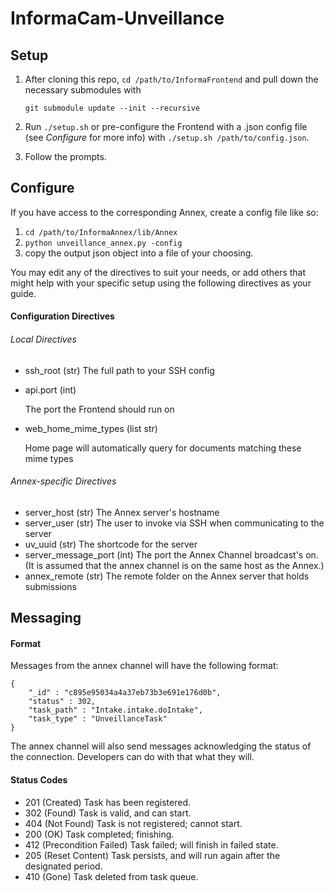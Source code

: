 # InformaCam-Unveillance

## Setup

1.	After cloning this repo, `cd /path/to/InformaFrontend` and pull down the necessary submodules with
	
	`git submodule update --init --recursive`

1.	Run `./setup.sh` or pre-configure the Frontend with a .json config file (see *Configure* for more info) with `./setup.sh /path/to/config.json`.
1.	Follow the prompts.

## Configure

If you have access to the corresponding Annex, create a config file like so:

1.	`cd /path/to/InformaAnnex/lib/Annex`
1.	`python unveillance_annex.py -config`
1.	copy the output json object into a file of your choosing.

You may edit any of the directives to suit your needs, or add others that might help with your specific setup using the following directives as your guide.

#### Configuration Directives

###### Local Directives

*	ssh_root (str)
	The full path to your SSH config

*	api.port (int)
	
	The port the Frontend should run on

*	web_home_mime_types (list str)

	Home page will automatically query for documents matching these mime types

###### Annex-specific Directives

*	server_host (str)
	The Annex server's hostname
*	server_user (str)
	The user to invoke via SSH when communicating to the server
*	uv_uuid (str)
	The shortcode for the server
*	server_message_port (int)
	The port the Annex Channel broadcast's on.  (It is assumed that the annex channel is on the same host as the Annex.)
*	annex_remote (str)
	The remote folder on the Annex server that holds submissions

## Messaging

#### Format

Messages from the annex channel will have the following format:

	{
		"_id" : "c895e95034a4a37eb73b3e691e176d0b",
		"status" : 302,
		"task_path" : "Intake.intake.doIntake",
		"task_type" : "UnveillanceTask"
	}

The annex channel will also send messages acknowledging the status of the connection.  Developers can do with that what they will.

#### Status Codes

*	201 (Created) Task has been registered.
*	302 (Found) Task is valid, and can start.
*	404 (Not Found) Task is not registered; cannot start.
*	200 (OK) Task completed; finishing.
*	412 (Precondition Failed) Task failed; will finish in failed state.
*	205 (Reset Content) Task persists, and will run again after the designated period.
*	410 (Gone) Task deleted from task queue.